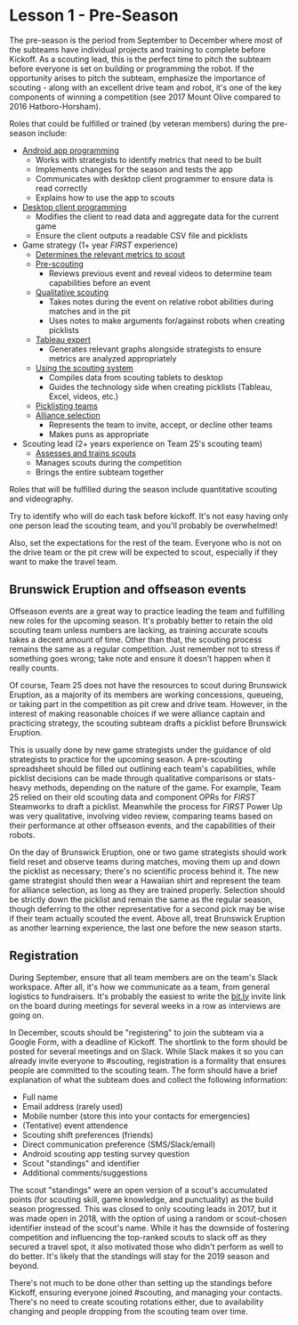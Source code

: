 # Lesson 1 - Pre-Season

The pre-season is the period from September to December where most of the subteams have individual projects and training to complete before Kickoff. As a scouting lead, this is the perfect time to pitch the subteam before everyone is set on building or programming the robot. If the opportunity arises to pitch the subteam, emphasize the importance of scouting - along with an excellent drive team and robot, it's one of the key components of winning a competition (see 2017 Mount Olive compared to 2016 Hatboro-Horsham). 

Roles that could be fulfilled or trained (by veteran members) during the pre-season include:

* [Android app programming](./../../../develop/maintain/L1)
    * Works with strategists to identify metrics that need to be built
    * Implements changes for the season and tests the app
    * Communicates with desktop client programmer to ensure data is read correctly
    * Explains how to use the app to scouts
* [Desktop client programming](./../../../develop/maintain/L2)
    * Modifies the client to read data and aggregate data for the current game
    * Ensure the client outputs a readable CSV file and picklists
* Game strategy (1+ year *FIRST* experience)
    * [Determines the relevant metrics to scout](./../../../strat/gamestrat/L1)
    * [Pre-scouting](./../../../strat/gamestrat/L2)
        * Reviews previous event and reveal videos to determine team capabilities before an event
    * [Qualitative scouting](./../../../strat/gamestrat/L3#qualitative-notes)
        * Takes notes during the event on relative robot abilities during matches and in the pit
        * Uses notes to make arguments for/against robots when creating picklists
    * [Tableau expert](./../../../strat/usage/L3)
        * Generates relevant graphs alongside strategists to ensure metrics are analyzed appropriately
    * [Using the scouting system](./../../../strat/usage/L1)
        * Compiles data from scouting tablets to desktop
        * Guides the technology side when creating picklists (Tableau, Excel, videos, etc.)
    * [Picklisting teams](./../../../strat/gamestrat/L3)
    * [Alliance selection](./../../../strat/gamestrat/L5)
        * Represents the team to invite, accept, or decline other teams
        * Makes puns as appropriate
* Scouting lead (2+ years experience on Team 25's scouting team)
    * [Assesses and trains scouts](./../../assess/L1)
    * Manages scouts during the competition
    * Brings the entire subteam together


Roles that will be fulfilled during the season include quantitative scouting and videography.


Try to identify who will do each task before kickoff.  It's not easy having only one person lead the scouting team, and you'll probably be overwhelmed!

Also, set the expectations for the rest of the team. Everyone who is not on the drive team or the pit crew will be expected to scout, especially if they want to make the travel team.

## Brunswick Eruption and offseason events

Offseason events are a great way to practice leading the team and fulfilling new roles for the upcoming season. It's probably better to retain the old scouting team unless numbers are lacking, as training accurate scouts takes a decent amount of time. Other than that, the scouting process remains the same as a regular competition. Just remember not to stress if something goes wrong; take note and ensure it doesn't happen when it really counts.

Of course, Team 25 does not have the resources to scout during Brunswick Eruption, as a majority of its members are working concessions, queueing, or taking part in the competition as pit crew and drive team. However, in the interest of making reasonable choices if we were alliance captain and practicing strategy, the scouting subteam drafts a picklist before Brunswick Eruption. 

This is usually done by new game strategists under the guidance of old strategists to practice for the upcoming season. A pre-scouting spreadsheet should be filled out outlining each team's capabilities, while picklist decisions can be made through qualitative comparisons or stats-heavy methods, depending on the nature of the game. For example, Team 25 relied on their old scouting data and component OPRs for *FIRST* Steamworks to draft a picklist. Meanwhile the process for *FIRST* Power Up was very qualitative, involving video review, comparing teams based on their performance at other offseason events, and the capabilities of their robots.

On the day of Brunswick Eruption, one or two game strategists should work field reset and observe teams during matches, moving them up and down the picklist as necessary; there's no scientific process behind it. The new game strategist should then wear a Hawaiian shirt and represent the team for alliance selection, as long as they are trained properly. Selection should be strictly down the picklist and remain the same as the regular season, though deferring to the other representative for a second pick may be wise if their team actually scouted the event. Above all, treat Brunswick Eruption as another learning experience, the last one before the new season starts.

## Registration

During September, ensure that all team members are on the team's Slack workspace. After all, it's how we communicate as a team, from general logistics to fundraisers. It's probably the easiest to write the [bit.ly](http://bit.ly) invite link on the board during meetings for several weeks in a row as interviews are going on.

In December, scouts should be "registering" to join the subteam via a Google Form, with a deadline of Kickoff. The shortlink to the form should be posted for several meetings and on Slack. While Slack makes it so you can already invite everyone to #scouting, registration is a formality that ensures people are committed to the scouting team. The form should have a brief explanation of what the subteam does and collect the following information:

* Full name
* Email address (rarely used)
* Mobile number (store this into your contacts for emergencies)
* (Tentative) event attendence
* Scouting shift preferences (friends)
* Direct communication preference (SMS/Slack/email)
* Android scouting app testing survey question
* Scout "standings" and identifier
* Additional comments/suggestions

The scout "standings" were an open version of a scout's accumulated points (for scouting skill, game knowledge, and punctuality) as the build season progressed. This was closed to only scouting leads in 2017, but it was made open in 2018, with the option of using a random or scout-chosen identifier instead of the scout's name. While it has the downside of fostering competition and influencing the top-ranked scouts to slack off as they secured a travel spot, it also motivated those who didn't perform as well to do better. It's likely that the standings will stay for the 2019 season and beyond.

There's not much to be done other than setting up the standings before Kickoff, ensuring everyone joined #scouting, and managing your contacts. There's no need to create scouting rotations either, due to availability changing and people dropping from the scouting team over time.